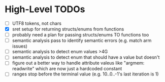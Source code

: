 # High-Level TODOs

- [ ] UTF8 tokens, not chars
- [x] sret setup for returning structs/enums from functions
- [ ] probably need a plan for passing structs/enums TO functions too
- [ ] semantic analysis pass to identify semantic errors (e.g. match arm issues)
- [ ] semantic analysis to detect enum values >4G
- [ ] semantic analysis to detect enum that should have a value but doesn't
- [ ] figure out a better way to handle attribute valeus like "argmem: readwrite" which are now just a hardcoded constant
- [ ] ranges stop before the terminal value (e.g. 10..0..-1's last iteration is 1)
